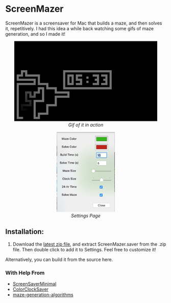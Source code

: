 # ScreenMazer

ScreenMazer is a screensaver for Mac that builds a maze, and then solves it, repetitively.  I had this idea a while back watching some gifs of maze generation, and so I made it!

<p align="center">
  <img src="sampleMaze.gif" height="250" ><br>
  <i>Gif of it in action</i>
</p>


<p align="center">
  <img src="settings.jpg" height="250" ><br>
  <i>Settings Page</i>
</p>


## Installation:
1. Download the [latest zip file](https://github.com/dado3212/ScreenMazer/raw/master/ScreenMazer.zip), and extract ScreenMazer.saver from the .zip file.  Then double click to add it to Settings.  Feel free to customize it!

Alternatively, you can build it from the source here.

### With Help From
* [ScreenSaverMinimal](https://github.com/mirkofetter/ScreenSaverMinimal)
* [ColorClockSaver](https://github.com/edwardloveall/ColorClockSaver)
* [maze-generation-algorithms](https://github.com/lucas-tulio/maze-generation-algorithms)
